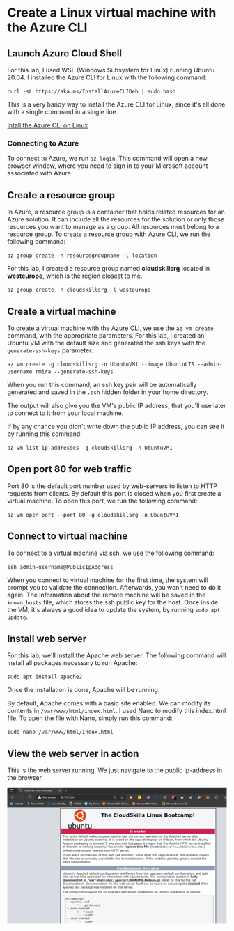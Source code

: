 # Create a Linux virtual machine with the Azure CLI

## Launch Azure Cloud Shell

For this lab, I used WSL (Windows Subsystem for Linux) running Ubuntu 20.04.
I installed the Azure CLI for Linux with the following command:

`curl -sL https://aka.ms/InstallAzureCLIDeb | sudo bash`

This is a very handy way to install the Azure CLI for Linux, since it's all done with a single command in a single line.

[Intall the Azure CLI on Linux](https://docs.microsoft.com/en-us/cli/azure/install-azure-cli-linux)

### Connecting to Azure

To connect to Azure, we run `az login`. This command will open a new browser window, where you need to sign in to your Microsoft account associated with Azure.

## Create a resource group

In Azure, a resource group is a container that holds related resources for an Azure solution. It can include all the resources for the solution or only those resources you want to manage as a group.
All resources must belong to a resource group.
To create a resource group with Azure CLI, we run the following command:

`az group create -n resourcegroupname -l location`

For this lab, I created a resource group named **cloudskillsrg** located in **westeurope**, which is the region closest to me.

`az group create -n cloudskillsrg -l westeurope`

## Create a virtual machine

To create a virtual machine with the Azure CLI, we use the `az vm create` command, with the appropriate parameters. For this lab, I created an Ubuntu VM with the default size and generated the ssh keys with the `generate-ssh-keys` parameter.

`az vm create -g cloudskillsrg -n UbuntuVM1 --image UbuntuLTS --admin-username rmira --generate-ssh-keys`

When you run this command, an ssh key pair will be automatically generated and saved in the `.ssh` hidden folder in your home directory.

The output will also give you the VM's public IP address, that you'll use later to connect to it from your local machine.

If by any chance you didn't write down the public IP address, you can see it by running this command:

`az vm list-ip-addresses -g cloudskillsrg -n UbuntuVM1`

## Open port 80 for web traffic

Port 80 is the default port number used by web-servers to listen to HTTP requests from clients. By default this port is closed when you first create a virtual machine. To open this port, we run the following command:

`az vm open-port --port 80 -g cloudskillsrg -n UbuntuVM1`

## Connect to virtual machine

To connect to a virtual machine via ssh, we use the following command:

`ssh admin-username@PublicIpAddress`

When you connect to virtual machine for the first time, the system will prompt you to validate the connection. Afterwards, you won't need to do it again. The information about the remote machine will be saved in the `known_hosts` file, which stores the ssh public key for the host.
Once inside the VM, it's always a good idea to update the system, by running `sudo apt update`.

## Install web server

For this lab, we'll install the Apache web server. The following command will install all packages necessary to run Apache:

`sudo apt install apache2`

Once the installation is done, Apache will be running.

By default, Apache comes with a basic site enabled. We can modify its contents in `/var/www/html/index.html`. I used Nano to modify this index.html file. To open the file with Nano, simply run this command:

`sudo nano /var/www/html/index.html`

## View the web server in action

This is the web server running. We just navigate to the public ip-address in the browser.

![Apache running](images/apacherunning.png)
